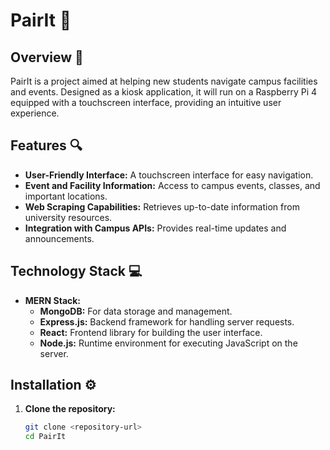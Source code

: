 # PairIt 🚀

## Overview 🌟
PairIt is a project aimed at helping new students navigate campus facilities and events. Designed as a kiosk application, it will run on a Raspberry Pi 4 equipped with a touchscreen interface, providing an intuitive user experience.

## Features 🔍
- **User-Friendly Interface:** A touchscreen interface for easy navigation. 
- **Event and Facility Information:** Access to campus events, classes, and important locations. 
- **Web Scraping Capabilities:** Retrieves up-to-date information from university resources. 
- **Integration with Campus APIs:** Provides real-time updates and announcements. 

## Technology Stack 💻
- **MERN Stack:**
  - **MongoDB:** For data storage and management. 
  - **Express.js:** Backend framework for handling server requests. 
  - **React:** Frontend library for building the user interface. 
  - **Node.js:** Runtime environment for executing JavaScript on the server. 

## Installation ⚙️
1. **Clone the repository:**
   ```bash
   git clone <repository-url>
   cd PairIt
